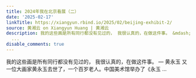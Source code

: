 ```yaml
---
title: 2024年我在北京看展（二）
date: '2025-02-17'
linkTitle: https://xiangyun.rbind.io/2025/02/beijing-exhibit-2/
source: 黄湘云 on Xiangyun Huang | 黄湘云
description: 我的这些画是所有同行都没有见过的， 我很认真的，在做这件事。 &mdash; 黄永玉 又一位大画家黄永玉去世了，一个百岁老人。中国美术馆举办了《永玉
  ...
disable_comments: true
---
```

我的这些画是所有同行都没有见过的， 我很认真的，在做这件事。 &mdash; 黄永玉 又一位大画家黄永玉去世了，一个百岁老人。中国美术馆举办了《永玉 ...